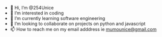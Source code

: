 - 👋 Hi, I’m @254Unice
- 👀 I’m interested in coding 
- 🌱 I’m currently learning software engineering 
- 💞️ I’m looking to collaborate on projects on python and javascript
- 📫 How to reach me on my email adddress ie mumounice@gmail.com

<!---
254Unice/254Unice is a ✨ special ✨ repository because its `README.md` (this file) appears on your GitHub profile.
You can click the Preview link to take a look at your changes.
--->
